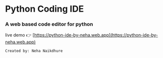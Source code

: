 # Python Coding IDE
### A web based code editor for python

live demo 👉 [https://python-ide-by-neha.web.app](https://python-ide-by-neha.web.app)


```
Created by: Neha Naikdhure
```